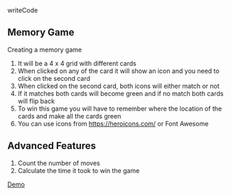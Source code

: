 writeCode

## Memory Game

Creating a memory game

1. It will be a 4 x 4 grid with different cards
2. When clicked on any of the card it will show an icon and you need to click on the second card
3. When clicked on the second card, both icons will either match or not
4. If it matches both cards will become green and if no match both cards will flip back
5. To win this game you will have to remember where the location of the cards and make all the cards green
6. You can use icons from https://heroicons.com/ or Font Awesome

## Advanced Features

1. Count the number of moves
2. Calculate the time it took to win the game

[Demo](https://memory-game-fend.herokuapp.com/)
